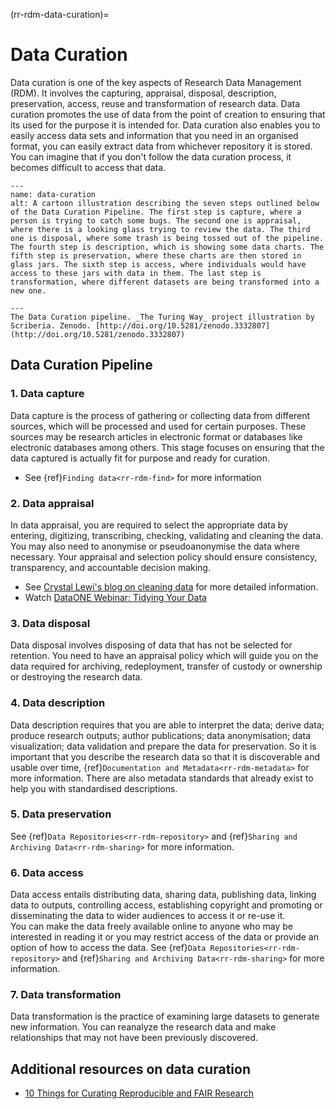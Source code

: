 (rr-rdm-data-curation)=
# Data Curation

Data curation is one of the key aspects of Research Data Management (RDM). 
It involves the capturing, appraisal, disposal, description, preservation, access, reuse and transformation of research data. 
Data curation promotes the use of data from the point of creation to ensuring that its used for the purpose it is intended for. 
Data curation also enables you to easily access data sets and information that you need in an organised format, you can easily extract data from whichever repository it is stored. 
You can imagine that if you don't follow the data curation process, it becomes difficult to access that data.


```{figure} ../../figures/data-curation.*
---
name: data-curation
alt: A cartoon illustration describing the seven steps outlined below of the Data Curation Pipeline. The first step is capture, where a person is trying to catch some bugs. The second one is appraisal, where there is a looking glass trying to review the data. The third one is disposal, where some trash is being tossed out of the pipeline. The fourth step is description, which is showing some data charts. The fifth step is preservation, where these charts are then stored in glass jars. The sixth step is access, where individuals would have access to these jars with data in them. The last step is transformation, where different datasets are being transformed into a new one.

---
The Data Curation pipeline. _The Turing Way_ project illustration by Scriberia. Zenodo. [http://doi.org/10.5281/zenodo.3332807](http://doi.org/10.5281/zenodo.3332807)
```

## Data Curation Pipeline

### 1. Data capture
Data capture is the process of gathering or collecting data from different sources, which will be processed and used for certain purposes. 
These sources may be research articles in electronic format or databases like electronic databases among others. 
This stage focuses on ensuring that the data captured is actually fit for purpose and ready for curation.

- See {ref}`Finding data<rr-rdm-find>` for more information

### 2. Data appraisal
In data appraisal, you are required to select the appropriate data by entering, digitizing, transcribing, checking, validating and cleaning the data. 
You may also need to anonymise or pseudoanonymise the data where necessary.
Your appraisal and selection policy should ensure consistency, transparency, and accountable decision making.

- See [Crystal Lewi's blog on cleaning data](https://cghlewis.com/blog/data_clean_02) for more detailed information.
- Watch [DataONE Webinar: Tidying Your Data](https://vimeo.com/378621271)

### 3. Data disposal 
Data disposal involves disposing of data that has not be selected for retention. 
You need to have an appraisal policy which will guide you on the data required for archiving, redeployment, transfer of custody or ownership or destroying the research data.

### 4. Data description
Data description requires that you are able to interpret the data; derive data; produce research outputs; author publications; data anonymisation; data visualization; data validation and prepare the data for preservation. 
So it is important that you describe the research data so that it is discoverable and usable over time, {ref}`Documentation and Metadata<rr-rdm-metadata>` for more information. 
There are also  metadata standards that already exist to help you with standardised descriptions. 

### 5. Data preservation
See {ref}`Data Repositories<rr-rdm-repository>` and {ref}`Sharing and Archiving Data<rr-rdm-sharing>` for more information.

### 6. Data access 
Data access entails distributing data, sharing data, publishing data, linking data to outputs, controlling access, establishing copyright and promoting or disseminating the data to wider audiences to access it or re-use it.  
You can make the data freely available online to anyone who may be interested in reading it or you may restrict access of the data or provide an option of how to access the data. 
See {ref}`Data Repositories<rr-rdm-repository>` and {ref}`Sharing and Archiving Data<rr-rdm-sharing>` for more information.

### 7. Data transformation
Data transformation is the practice of examining large datasets to generate new information. 
You can reanalyze the research data and make relationships that may not have been previously discovered. 

## Additional resources on data curation
* [10 Things for Curating Reproducible and FAIR Research](https://curating4reproducibility.org/10things/)
